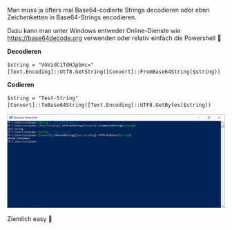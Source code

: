 Man muss ja öfters mal Base64-codierte Strings decodieren oder eben Zeichenketten in Base64-Strings encodieren.

Dazu kann man unter Windows entweder Online-Dienste wie https://base64decode.org verwenden oder relativ einfach die Powershell 🙂

**Decodieren**

```console
$string = "VGVzdC1TdHJpbmc="
[Text.Encoding]::Utf8.GetString([Convert]::FromBase64String($string))
```

**Codieren**

```console
$string = "Test-String"
[Convert]::ToBase64String([Text.Encoding]::UTF8.GetBytes($string))
```

![Windows Base64](https://github.com/friedlandreas/Guides/blob/45ad5c5cbb5d4195669eeba90581bc74c5ca3a1a/images/PowershellBase64.png)

Ziemlich easy 🙂

